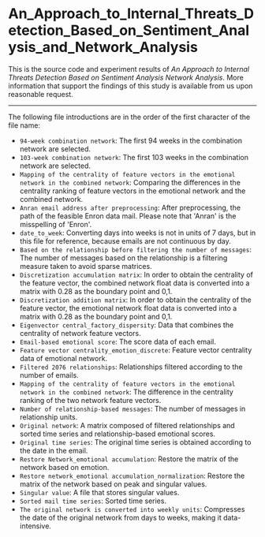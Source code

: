 # An_Approach_to_Internal_Threats_Detection_Based_on_Sentiment_Analysis_and_Network_Analysis
This is the source code and experiment results of *An Approach to Internal Threats Detection Based on Sentiment Analysis Network Analysis*. More information that support the findings of this study is available from us upon reasonable request.<br>

---

The following file introductions are in the order of the first character of the file name:<br>
- `94-week combination network`: The first 94 weeks in the combination network are selected.<br>
- `103-week combination network`: The first 103 weeks in the combination network are selected.<br>
- `Mapping of the centrality of feature vectors in the emotional network in the combined network`: Comparing the differences in the centrality ranking of feature vectors in the emotional network and the combined network.<br>
- `Anran email address after preprocessing`: After preprocessing, the path of the feasible Enron data mail. Please note that 'Anran' is the misspelling of 'Enron'.<br>
- `date_to_week`: Converting days into weeks is not in units of 7 days, but in this file for reference, because emails are not continuous by day.<br>
- `Based on the relationship before filtering the number of messages`: The number of messages based on the relationship is a filtering measure taken to avoid sparse matrices.<br>
- `Discretization accumulation matrix`: In order to obtain the centrality of the feature vector, the combined network float data is converted into a matrix with 0.28 as the boundary point and 0,1.<br>
- `Discretization addition matrix`: In order to obtain the centrality of the feature vector, the emotional network float data is converted into a matrix with 0.28 as the boundary point and 0,1.<br>
- `Eigenvector central_factory_dispersity`: Data that combines the centrality of network feature vectors.<br>
- `Email-based emotional score`: The score data of each email.<br>
- `Feature vector centrality_emotion_discrete`: Feature vector centrality data of emotional network.<br>
- `Filtered 2076 relationships`: Relationships filtered according to the number of emails.<br>
- `Mapping of the centrality of feature vectors in the emotional network in the combined network`: The difference in the centrality ranking of the two network feature vectors.<br>
- `Number of relationship-based messages`: The number of messages in relationship units.<br>
- `Original network`: A matrix composed of filtered relationships and sorted time series and relationship-based emotional scores.<br>
- `Original time series`: The original time series is obtained according to the date in the email.<br>
- `Restore Network_emotional accumulation`: Restore the matrix of the network based on emotion.<br>
- `Restore network_emotional accumulation_normalization`: Restore the matrix of the network based on peak and singular values.<br>
- `Singular value`: A file that stores singular values.<br>
- `Sorted mail time series`: Sorted time series.<br>
- `The original network is converted into weekly units`: Compresses the date of the original network from days to weeks, making it data-intensive.<br>
